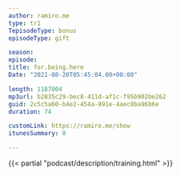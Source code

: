 ```yaml
---
author: ramiro.me
type: tr1
TepisodeType: bonus
episodeType: gift

season:
episode: 
title: for.being.here
Date: "2021-08-20T05:45:04.00+00:00"

length: 1187004
mp3url: b2835c29-bec8-411d-af1c-f95b902be262
guid: 2c5c5a60-b4e2-454a-891e-4aec0ba96b6e
duration: 74

customLink: https://ramiro.me/show
itunesSummary: 0

---
```

{{< partial "podcast/description/training.html" >}}
